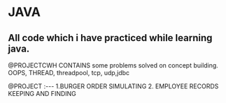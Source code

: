 # JAVA
All code which i have practiced while learning java.
------------------------------------------------------

@PROJECTCWH CONTAINS 
some problems solved on concept building.
OOPS, THREAD, threadpool, tcp, udp,jdbc


@PROJECT :---
1.BURGER ORDER SIMULATING
2. EMPLOYEE RECORDS KEEPING AND FINDING
